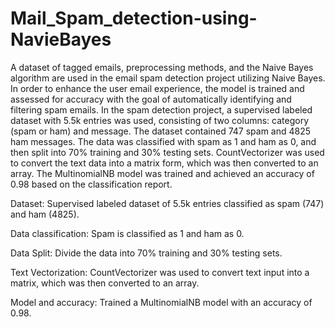 # Mail_Spam_detection-using-NavieBayes
A dataset of tagged emails, preprocessing methods, and the Naive Bayes algorithm are used in the email spam detection project utilizing Naive Bayes. In order to enhance the user email experience, the model is trained and assessed for accuracy with the goal of automatically identifying and filtering spam emails.
In the spam detection project, a supervised labeled dataset with 5.5k entries was used, consisting of two columns: category (spam or ham) and message. The dataset contained 747 spam and 4825 ham messages. The data was classified with spam as 1 and ham as 0, and then split into 70% training and 30% testing sets. CountVectorizer was used to convert the text data into a matrix form, which was then converted to an array. The MultinomialNB model was trained and achieved an accuracy of 0.98 based on the classification report.

 Dataset: Supervised labeled dataset of 5.5k entries classified as spam (747) and ham (4825).

 Data classification: Spam is classified as 1 and ham as 0.

 Data Split: Divide the data into 70% training and 30% testing sets.

 Text Vectorization: CountVectorizer was used to convert text input into a matrix, which was then converted to an array.

 Model and accuracy: Trained a MultinomialNB model with an accuracy of 0.98.
